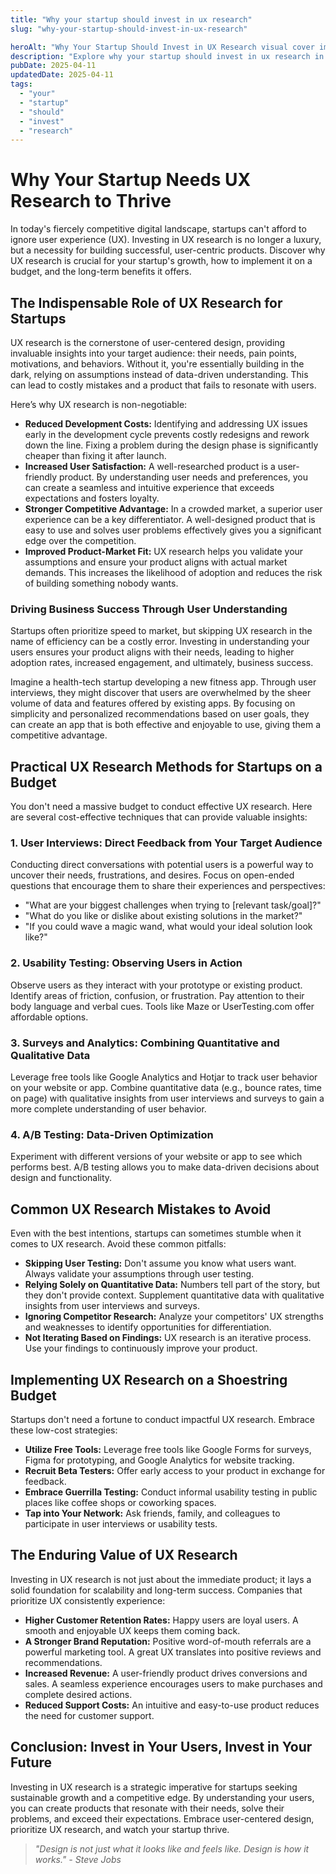 ```yaml
---
title: "Why your startup should invest in ux research"
slug: "why-your-startup-should-invest-in-ux-research"

heroAlt: "Why Your Startup Should Invest in UX Research visual cover image"
description: "Explore why your startup should invest in ux research in this detailed guide, offering insights, strategies, and practical tips to enhance your understanding and application of the topic."
pubDate: 2025-04-11
updatedDate: 2025-04-11
tags:
  - "your"
  - "startup"
  - "should"
  - "invest"
  - "research"
---
```


# Why Your Startup Needs UX Research to Thrive

In today's fiercely competitive digital landscape, startups can't afford to ignore user experience (UX). Investing in UX research is no longer a luxury, but a necessity for building successful, user-centric products. Discover why UX research is crucial for your startup's growth, how to implement it on a budget, and the long-term benefits it offers.

## The Indispensable Role of UX Research for Startups

UX research is the cornerstone of user-centered design, providing invaluable insights into your target audience: their needs, pain points, motivations, and behaviors. Without it, you're essentially building in the dark, relying on assumptions instead of data-driven understanding. This can lead to costly mistakes and a product that fails to resonate with users.

Here’s why UX research is non-negotiable:

- **Reduced Development Costs:** Identifying and addressing UX issues early in the development cycle prevents costly redesigns and rework down the line. Fixing a problem during the design phase is significantly cheaper than fixing it after launch.
- **Increased User Satisfaction:** A well-researched product is a user-friendly product. By understanding user needs and preferences, you can create a seamless and intuitive experience that exceeds expectations and fosters loyalty.
- **Stronger Competitive Advantage:** In a crowded market, a superior user experience can be a key differentiator. A well-designed product that is easy to use and solves user problems effectively gives you a significant edge over the competition.
- **Improved Product-Market Fit:** UX research helps you validate your assumptions and ensure your product aligns with actual market demands. This increases the likelihood of adoption and reduces the risk of building something nobody wants.

### Driving Business Success Through User Understanding

Startups often prioritize speed to market, but skipping UX research in the name of efficiency can be a costly error. Investing in understanding your users ensures your product aligns with their needs, leading to higher adoption rates, increased engagement, and ultimately, business success.

Imagine a health-tech startup developing a new fitness app. Through user interviews, they might discover that users are overwhelmed by the sheer volume of data and features offered by existing apps. By focusing on simplicity and personalized recommendations based on user goals, they can create an app that is both effective and enjoyable to use, giving them a competitive advantage.

## Practical UX Research Methods for Startups on a Budget

You don't need a massive budget to conduct effective UX research. Here are several cost-effective techniques that can provide valuable insights:

### 1. User Interviews: Direct Feedback from Your Target Audience

Conducting direct conversations with potential users is a powerful way to uncover their needs, frustrations, and desires. Focus on open-ended questions that encourage them to share their experiences and perspectives:

- "What are your biggest challenges when trying to [relevant task/goal]?"
- "What do you like or dislike about existing solutions in the market?"
- "If you could wave a magic wand, what would your ideal solution look like?"

### 2. Usability Testing: Observing Users in Action

Observe users as they interact with your prototype or existing product. Identify areas of friction, confusion, or frustration. Pay attention to their body language and verbal cues. Tools like Maze or UserTesting.com offer affordable options.

### 3. Surveys and Analytics: Combining Quantitative and Qualitative Data

Leverage free tools like Google Analytics and Hotjar to track user behavior on your website or app. Combine quantitative data (e.g., bounce rates, time on page) with qualitative insights from user interviews and surveys to gain a more complete understanding of user behavior.

### 4. A/B Testing: Data-Driven Optimization

Experiment with different versions of your website or app to see which performs best. A/B testing allows you to make data-driven decisions about design and functionality.

## Common UX Research Mistakes to Avoid

Even with the best intentions, startups can sometimes stumble when it comes to UX research. Avoid these common pitfalls:

- **Skipping User Testing:** Don't assume you know what users want. Always validate your assumptions through user testing.
- **Relying Solely on Quantitative Data:** Numbers tell part of the story, but they don't provide context. Supplement quantitative data with qualitative insights from user interviews and surveys.
- **Ignoring Competitor Research:** Analyze your competitors' UX strengths and weaknesses to identify opportunities for differentiation.
- **Not Iterating Based on Findings:** UX research is an iterative process. Use your findings to continuously improve your product.

## Implementing UX Research on a Shoestring Budget

Startups don't need a fortune to conduct impactful UX research. Embrace these low-cost strategies:

- **Utilize Free Tools:** Leverage free tools like Google Forms for surveys, Figma for prototyping, and Google Analytics for website tracking.
- **Recruit Beta Testers:** Offer early access to your product in exchange for feedback.
- **Embrace Guerrilla Testing:** Conduct informal usability testing in public places like coffee shops or coworking spaces.
- **Tap into Your Network:** Ask friends, family, and colleagues to participate in user interviews or usability tests.

## The Enduring Value of UX Research

Investing in UX research is not just about the immediate product; it lays a solid foundation for scalability and long-term success. Companies that prioritize UX consistently experience:

- **Higher Customer Retention Rates:** Happy users are loyal users. A smooth and enjoyable UX keeps them coming back.
- **A Stronger Brand Reputation:** Positive word-of-mouth referrals are a powerful marketing tool. A great UX translates into positive reviews and recommendations.
- **Increased Revenue:** A user-friendly product drives conversions and sales. A seamless experience encourages users to make purchases and complete desired actions.
- **Reduced Support Costs:** An intuitive and easy-to-use product reduces the need for customer support.

## Conclusion: Invest in Your Users, Invest in Your Future

Investing in UX research is a strategic imperative for startups seeking sustainable growth and a competitive edge. By understanding your users, you can create products that resonate with their needs, solve their problems, and exceed their expectations. Embrace user-centered design, prioritize UX research, and watch your startup thrive.

> _"Design is not just what it looks like and feels like. Design is how it works." - Steve Jobs_
